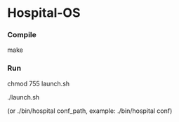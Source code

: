 Hospital-OS
===========

### Compile
make

### Run
chmod 755 launch.sh

./launch.sh

(or ./bin/hospital conf_path, example: ./bin/hospital conf)